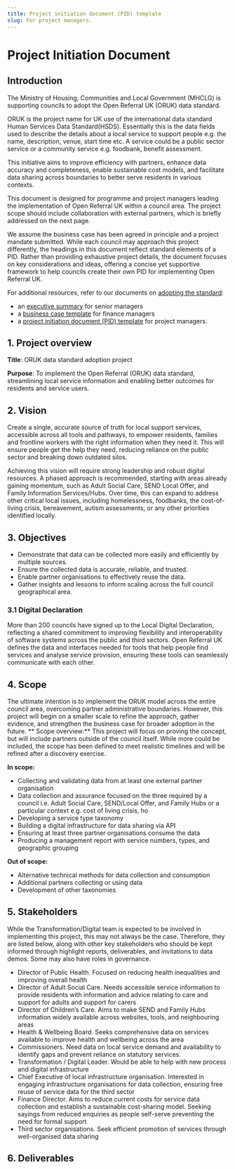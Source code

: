 ```yaml
---
title: Project initiation document (PID) template 
slug: For project managers.
---
```


# Project Initiation Document

## Introduction

The Ministry of Housing, Communities and Local Government (MHCLG) is supporting councils to adopt the Open Referral UK (ORUK) data standard. 

ORUK is the project name for UK use of the international data standard Human Services Data Standard(HSDS). Essentially this is the data fields used to describe the details about a local service to support people e.g. the name, description, venue, start time etc. A service could be a public sector service or a community service e.g. foodbank, benefit assessment.

This initiative aims to improve efficiency with partners, enhance data accuracy and completeness, enable sustainable cost models, and facilitate data sharing across boundaries to better serve residents in various contexts.

This document is designed for programme and project managers leading the implementation of Open Referral UK within a council area. The project scope should include collaboration with external partners, which is briefly addressed on the next page.

We assume the business case has been agreed in principle and a project mandate submitted. While each council may approach this project differently, the headings in this document reflect standard elements of a PID. Rather than providing exhaustive project details, the document focuses on key considerations and ideas, offering a concise yet supportive framework to help councils create their own PID for implementing Open Referral UK.

For additional resources, refer to our documents on [adopting the standard](/adopt): 
- an [executive summary](/adopt/01_summary) for senior managers
- a [business case template](/adopt/02_business_case) for finance managers
- a [project initiation document (PID) template](/adopt/03_pid) for project managers.
 
## 1. Project overview


**Title**: ORUK data standard adoption project 


**Purpose**: To implement the Open Referral (ORUK) data standard, streamlining local service information and enabling better outcomes for residents and service users.

## 2. Vision


Create a single, accurate source of truth for local support services, accessible across all tools and pathways, to empower residents, families and frontline workers with the right information when they need it. This will ensure people get the help they need, reducing reliance on the public sector and breaking down outdated silos.


Achieving this vision will require strong leadership and robust digital resources. A phased approach is recommended, starting with areas already gaining momentum, such as Adult Social Care, SEND Local Offer, and Family Information Services/Hubs. Over time, this can expand to address other critical local issues, including homelessness, foodbanks, the cost-of-living crisis, bereavement, autism assessments, or any other priorities identified locally.
## 3. Objectives


* Demonstrate that data can be collected more easily and efficiently by multiple sources.
* Ensure the collected data is accurate, reliable, and trusted.
* Enable partner organisations to effectively reuse the data.
* Gather insights and lessons to inform scaling across the full council geographical area.

### 3.1 Digital Declaration
More than 200 councils have signed up to the Local Digital Declaration, reflecting a shared commitment to improving flexibility and interoperability of software systems across the public and third sectors.
Open Referral UK defines the data and interfaces needed for tools that help people find services and analyse service provision, ensuring these tools can seamlessly communicate with each other.


## 4. Scope
The ultimate intention is to implement the ORUK model across the entire council area, overcoming partner administrative boundaries. However, this project will begin on a smaller scale to refine the approach, gather evidence, and strengthen the business case for broader adoption in the future.
** Scope overview:**
This project will focus on proving the concept, but will include partners outside of the council itself. While more could be included, the scope has been defined to meet realistic timelines and will be refined after a discovery exercise.

**In scope:**
* Collecting and validating data from at least one external partner organisation
* Data collection and assurance focused on the three required by a council i.e. Adult Social Care, SEND/Local Offer, and Family Hubs or a particular context e.g. cost of living crisis, ho 
* Developing a service type taxonomy
* Building a digital infrastructure for data sharing via API
* Ensuring at least three partner organisations consume the data
* Producing a management report with service numbers, types, and geographic grouping

**Out of scope:**
* Alternative technical methods for data collection and consumption
* Additional partners collecting or using data
* Development of other taxonomies

## 5. Stakeholders
While the Transformation/Digital team is expected to be involved in implementing this project, this may not always be the case. Therefore, they are listed below, along with other key stakeholders who should be kept informed through highlight reports, deliverables, and invitations to data demos. Some may also have roles in governance.
* Director of Public Health. Focused on reducing health inequalities and improving overall health
* Director of Adult Social Care. Needs accessible service information to provide residents with information and advice relating to care and support for adults and support for carers
* Director of Children’s Care. Aims to make SEND and Family Hubs information widely available across websites, tools, and neighbouring areas
* Health & Wellbeing Board. Seeks comprehensive data on services available to improve health and wellbeing across the area
* Commissioners. Need data on local service demand and availability to identify gaps and prevent reliance on statutory services.
* Transformation / Digital Leader. Would be able to help with new process and digital infrastructure
* Chief Executive of local infrastructure organisation. Interested in engaging infrastructure organisations for data collection, ensuring free reuse of service data for the third sector
* Finance Director. Aims to reduce current costs for service data collection and establish a sustainable cost-sharing model. Seeking sayings from reduced enquiries as people self-serve preventing the need for formal support
* Third sector organisations. Seek efficient promotion of services through well-organised data sharing

## 6. Deliverables

